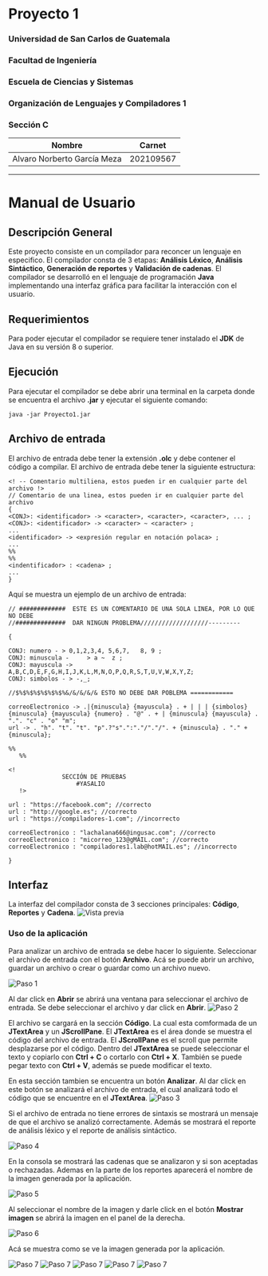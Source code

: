 # **Proyecto 1**
### Universidad de San Carlos de Guatemala
### Facultad de Ingeniería
### Escuela de Ciencias y Sistemas
### Organización de Lenguajes y Compiladores 1
### Sección C
| Nombre | Carnet | 
| --- | --- |
| Alvaro Norberto García Meza | 202109567 |
----
# **Manual de Usuario**

## **Descripción General**
Este proyecto consiste en un compilador para reconcer un lenguaje en especifico. 
El compilador consta de 3 etapas: **Análisis Léxico**, **Análisis Sintáctico**,
**Generación de reportes** y **Validación de cadenas**. 
El compilador se desarrolló en el lenguaje de programación **Java** implementando
una interfaz gráfica para facilitar la interacción con el usuario.

## **Requerimientos**
Para poder ejecutar el compilador se requiere tener instalado el **JDK** de Java
en su versión 8 o superior.

## **Ejecución**
Para ejecutar el compilador se debe abrir una terminal en la carpeta donde se
encuentra el archivo **.jar** y ejecutar el siguiente comando:

    java -jar Proyecto1.jar

## **Archivo de entrada**

El archivo de entrada debe tener la extensión **.olc** y debe contener el código
a compilar. El archivo de entrada debe tener la siguiente estructura:

    <! -- Comentario multiliena, estos pueden ir en cualquier parte del archivo !>
    // Comentario de una linea, estos pueden ir en cualquier parte del archivo
    { 
    <CONJ>: <identificador> -> <caracter>, <caracter>, <caracter>, ... ;
    <CONJ>: <identificador> -> <caracter> ~ <caracter> ;
    ...
    <identificador> -> <expresión regular en notación polaca> ;
    ...
    %% 
    %%
    <indentificador> : <cadena> ;
    ...
    }
Aquí se muestra un ejemplo de un archivo de entrada:
 ```
 // #############  ESTE ES UN COMENTARIO DE UNA SOLA LINEA, POR LO QUE NO DEBE
//##############  DAR NINGUN PROBLEMA///////////////////---------

{

CONJ: numero - > 0,1,2,3,4, 5,6,7,   8, 9 ;
CONJ: minuscula -     > a ~  z ;
CONJ: mayuscula -> A,B,C,D,E,F,G,H,I,J,K,L,M,N,O,P,Q,R,S,T,U,V,W,X,Y,Z;
CONJ: simbolos - > -,_;

//$%$%$%$%$%$%$%&/&/&/&/& ESTO NO DEBE DAR POBLEMA ============

correoElectronico -> .|{minuscula} {mayuscula} . + | | | {simbolos} {minuscula} {mayuscula} {numero} . "@" . + | {minuscula} {mayuscula} . ".". "c" . "o" "m";
url -> . "h". "t". "t". "p".?"s".":"."/"."/". + {minuscula} . "." + {minuscula};

%%
    %%

<!
                SECCIÓN DE PRUEBAS
                    #YASALIO
    !>

url : "https://facebook.com"; //correcto
url : "http://google.es"; //correcto
url : "https://compiladores-1.com"; //incorrecto

correoElectronico : "lachalana666@ingusac.com"; //correcto
correoElectronico : "micorreo_123@gMAIL.com"; //correcto
correoElectronico : "compiladores1.lab@hotMAIL.es"; //incorrecto

}
 ```

## **Interfaz**
La interfaz del compilador consta de 3 secciones principales: **Código**, **Reportes**
y **Cadena**.
![Vista previa](./img/s1.JPG)
### **Uso de la aplicación**
Para analizar un archivo de entrada se debe hacer lo siguiente.
Seleccionar el archivo de entrada con el botón **Archivo**. Acá se puede abrir un
archivo, guardar un archivo o crear o guardar como un archivo nuevo.

![Paso 1](./img/s2.JPG)

Al dar click en **Abrir** se abrirá una ventana para seleccionar el archivo de
entrada. Se debe seleccionar el archivo y dar click en **Abrir**.
![Paso 2](./img/s3.JPG)

El archivo se cargará en la sección **Código**. La cual esta comformada de 
un **JTextArea** y un **JScrollPane**. El **JTextArea** es el área donde se
muestra el código del archivo de entrada. El **JScrollPane** es el scroll que
permite desplazarse por el código. Dentro del **JTextArea** se puede seleccionar
el texto y copiarlo con **Ctrl + C** o cortarlo con **Ctrl + X**. También se
puede pegar texto con **Ctrl + V**, además se puede modificar el texto.

En esta sección tambien se encuentra un botón **Analizar**. Al dar click en este
botón se analizará el archivo de entrada, el cual analizará todo el código que se 
encuentre en el **JTextArea**.
![Paso 3](./img/s4.JPG)

Si el archivo de entrada no tiene errores de sintaxis se mostrará un mensaje
de que el archivo se analizó correctamente. Además se mostrará el reporte de
análisis léxico y el reporte de análisis sintáctico.

![Paso 4](./img/s5.JPG)

En la consola se mostrará las cadenas que se analizaron y si son aceptadas o
rechazadas. Ademas en la parte de los reportes aparecerá el nombre de la imagen
generada por la aplicación.

![Paso 5](./img/s6.JPG)

Al seleccionar el nombre de la imagen y darle click en el botón **Mostrar imagen**
se abrirá la imagen en el panel de la derecha.

![Paso 6](./img/s7.JPG)

Acá se muestra como se ve la imagen generada por la aplicación.

![Paso 7](./img/tree.JPG)
![Paso 7](./img/follow.JPG)
![Paso 7](./img/trans.JPG)
![Paso 7](./img/afd.JPG)
![Paso 7](./img/afnd.JPG)







